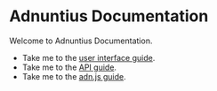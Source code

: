 # Adnuntius Documentation

Welcome to Adnuntius Documentation. 

* Take me to the [user interface guide](user-interface-guides/adnuntius-activation-start.md).
* Take me to the [API guide](api-guide/untitled.md).
* Take me to the [adn.js guide](adn-js-guide/intro.md).

